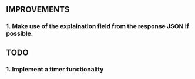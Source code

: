 ## IMPROVEMENTS

### 1. Make use of the explaination field from the response JSON if possible.

## TODO

### 1. Implement a timer functionality
